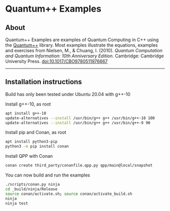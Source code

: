 # Quantum++ Examples

## About

Quantum++ Examples are examples of Quantum Computing in C++ using the [Quantum++](https://github.com/softwareQinc/qpp)
library. Most examples illustrate the equations, examples and exercises from
Nielsen, M., & Chuang, I. (2010). *Quantum Computation and Quantum Information: 10th Anniversary Edition*. Cambridge: Cambridge University Press.
[doi:10.1017/CBO9780511976667](https://doi.org/10.1017/CBO9780511976667)

---

## Installation instructions

Build has only been tested under Ubuntu 20.04 with g++-10

Install g++-10, as root
```bash
apt install g++-10
update-alternatives --install /usr/bin/g++ g++ /usr/bin/g++-10 100
update-alternatives --install /usr/bin/g++ g++ /usr/bin/g++-9 90
```
Install pip and Conan, as root
```bash
apt install python3-pip
python3 -m pip install conan
```
Install QPP with Conan
```bash
conan create third_party/conanfile.qpp.py qpp/main@local/snapshot
```

You can now build and run the examples
```bash
./scripts/conan.py ninja
cd _build/ninja/Release
source conan/activate.sh; source conan/activate_build.sh
ninja
ninja test
```
